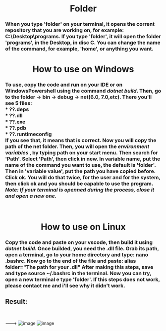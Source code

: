 <h1><div align="center"> Folder </div></h1>
<h3>
When you type 'folder' on your terminal, it opens the corrent repository that you are working on, for example:
C:\Desktop\programs. If you type 'folder', it will open the folder 'programs', in the Desktop, in disc C.
You can change the name of the command, for example, 'home', or anything you want. </h3>

<h1><div align="center">How to use on Windows</div></h1>


<h3> To use, copy the code and run on your IDE or on WindowsPowershell using the command <i>dotnet build</i>. Then, go to the folder -> bin -> debug -> net(6.0, 7.0,etc).
 There you'll see 5 files:
 <br>
 * ??.deps 
  <br>
 * ??.dll
  <br>
 * ??.exe
  <br>
 * ??.pdb
  <br>
 * ??.runtimeconfig
  <br>
 If you see that, it means that is correct. Now you will copy the path of the net folder. Then, you will open the <i> environment variables </i>, by typing path on your start menu. Then search for 'Path'. Select 'Path', then click in new. In variable name, put the name of the command you want to use, the default is 'folder'. Then in 'variable value', put the path you have copied before. Click  ok. You will do that twice, for the user and for the system, then click ok and you should be capable to use the program. <i> Note: If your terminal is openned during the process, close it and open a new one. </i> </h3>
 <br>
 
 <h1><div align="center">How to use on Linux</div></h1>
 <h3>
 Copy the code and paste on your vscode, then build it using  <i>dotnet build</i>. Once builded, you need the .dll file. Grab its path, open a terminal, go to your home directory and type: nano .bashrc. Now go to the end of the file and paste: alias folder="The path for your .dll"
 After making this steps, save and type source ~/.bashrc in the terminal. Now you can try, open a new terminal e type 'folder'.
 If this steps does not work, please contact me and i'll see why it didn't work.</h3>

<h2>  Result: </h2>
<br>
 


  --->
![image](https://user-images.githubusercontent.com/54008790/215366016-9970a499-bbae-473f-bec7-e44d1dc15b35.png)
![image](https://user-images.githubusercontent.com/54008790/215366055-9c2830af-a54a-4dbe-ba55-e7a4282fc6c4.png)








